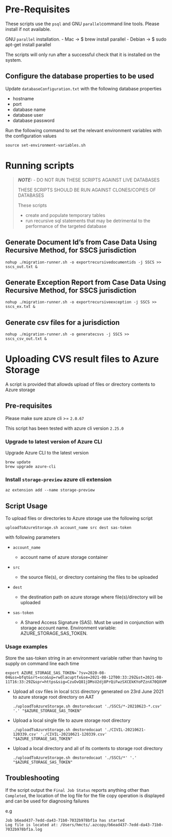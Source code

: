 # Pre-Requisites

These scripts use the `psql` and GNU `parallel`command line tools. Please install if not available. 
 
GNU `parallel` installation.
    - Mac -> $ brew install parallel
    - Debian -> $ sudo apt-get install parallel

The scripts will only run after a successful check that it is installed on the system.
      
## Configure the database properties to be used
Update `databaseConfiguration.txt` with the following database properties

  - hostname
  - port
  - database name
  - database user
  - database password
   
Run the following command to set the relevant environment variables with the configuration values
 
 `source set-environment-variables.sh`

# Running scripts 
> **_NOTE:_** - DO NOT RUN THESE SCRIPTS AGAINST LIVE DATABASES
>
> THESE SCRIPTS SHOULD BE RUN AGAINST CLONES/COPIES OF DATABASES
>
> These scripts
> - create and populate temporary tables
> - run recursive sql statements that may be detrimental to the performance of the targeted database
 
## Generate Document Id’s from Case Data Using Recursive Method, for SSCS jurisdiction 
 `nohup ./migration-runner.sh -o exportrecursivedocumentids -j SSCS >> sscs_out.txt &`
  
## Generate Exception Report from Case Data Using Recursive Method, for SSCS jurisdiction 
 `nohup ./migration-runner.sh -o exportrecursiveexception -j SSCS >> sscs_ex.txt &`
  
## Generate csv files for a jurisdiction 
 `nohup ./migration-runner.sh -o generatecsvs -j SSCS >> sscs_csv_out.txt &`



# Uploading CVS result files to Azure Storage

A script is provided that allowds upload of files or directory contents to Azure storage

## Pre-requisites

Please make sure azure cli >= `2.0.67`

This script has been tested with azure cli version `2.25.0`

### Upgrade to latest version of Azure CLI
Upgrade Azure CLI to the latest version

```
brew update
brew upgrade azure-cli
```

### Install `storage-preview` azure cli extension

`az extension add --name storage-preview`

## Script Usage

To upload files or directories to Azure storage use the following script 

`uploadToAzureStorage.sh account_name src dest sas-token`

with following parameters

- `account_name`
    - account name of azure storage container

- `src`
    - the source file(s), or directory containing the files to be uploaded

- `dest`
    - the destination path on azure storage where file(s)/directory will be uploaded

- `sas-token`
    - A Shared Access Signature (SAS). Must be used in conjunction with storage account name. Environment variable: AZURE_STORAGE_SAS_TOKEN. 
    
### Usage examples

Store the sas-token string in an environment variable rather than having to supply on command line each time

```
export AZURE_STORAGE_SAS_TOKEN=`?sv=2020-08-04&ss=bfqt&srt=sco&sp=rwdlacuptfx&se=2021-08-12T00:33:29Z&st=2021-08-11T16:33:29Z&spr=https&sig=CzuOvQ81jDMsU2dj8PrQiFwzSXCEkKYoPZznX70QXVM%3D`
```

- Upload all csv files in local `SCSS` directory generated on 23rd June 2021 to azure storage root directory on AAT

    `./uploadToAzureStorage.sh dmstoredocaat './SSCS/*-20210623-*.csv' '.' "$AZURE_STORAGE_SAS_TOKEN"`

- Upload a local single file to azure storage root directory
    
    `./uploadToAzureStorage.sh dmstoredocaat './CIVIL-20210621-120339.csv' './CIVIL-20210621-120339.csv' "$AZURE_STORAGE_SAS_TOKEN"`

- Upload a local directory and all of its contents to storage root directory

    `./uploadToAzureStorage.sh dmstoredocaat './SSCS/*' '.' "$AZURE_STORAGE_SAS_TOKEN"`
    
## Troubleshooting

If the script output the `Final Job Status` reports anything other than `Completed`, the location of the log file for 
the file copy operation is displayed and can be used for diagnosing failures

e.g
```
Job b6ead437-7edd-da43-71b0-7032b978bf1a has started
Log file is located at: /Users/hmcts/.azcopy/b6ead437-7edd-da43-71b0-7032b978bf1a.log
```


